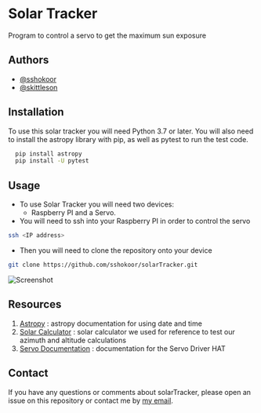 
# Solar Tracker

Program to control a servo to get the maximum sun exposure


## Authors


- [@sshokoor](https://www.github.com/sshokoor)
- [@skittleson](https://www.github.com/skittleson)


## Installation

To use this solar tracker you will need Python 3.7 or later. You will also need to install the astropy library with pip, as well as pytest to run the test code. 

```bash
  pip install astropy
  pip install -U pytest
```
    
## Usage
- To use Solar Tracker you will need two devices:
    - Raspberry PI and a Servo. 
- You will need to ssh into your Raspberry PI in order to control the servo
```bash
ssh <IP address>
```
- Then you will need to clone the repository onto your device 
```bash
git clone https://github.com/sshokoor/solarTracker.git
```

![Screenshot](../servo.jpg)
## Resources
1. [Astropy](https://docs.astropy.org/en/stable/time/index.html) : astropy documentation for using date and time 
2. [Solar Calculator](https://gml.noaa.gov/grad/solcalc/azel.html) : solar calculator we used for reference to test our azimuth and altitude calculations
3. [Servo Documentation](https://www.waveshare.com/wiki/Servo_Driver_HAT) : documentation for the Servo Driver HAT

## Contact
If you have any questions or comments about solarTracker, please open an issue on this repository or contact me by [my email](sarahshokoor@gmail.com).